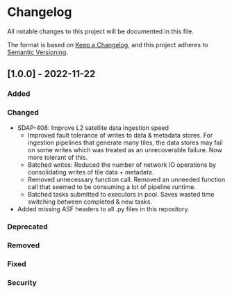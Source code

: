 # Changelog
All notable changes to this project will be documented in this file.

The format is based on [Keep a Changelog](https://keepachangelog.com/en/1.0.0/),
and this project adheres to [Semantic Versioning](https://semver.org/spec/v2.0.0.html).

## [1.0.0] - 2022-11-22
### Added
### Changed
 - SDAP-408: Improve L2 satellite data ingestion speed
   - Improved fault tolerance of writes to data & metadata stores. For ingestion pipelines that generate many tiles, the data stores may fail on some writes which was treated as an unrecoverable failure. Now more tolerant of this.
   - Batched writes: Reduced the number of network IO operations by consolidating writes of tile data + metadata.
   - Removed unnecessary function call. Removed an unneeded function call that seemed to be consuming a lot of pipeline runtime.
   - Batched tasks submitted to executors in pool. Saves wasted time switching between completed & new tasks.
- Added missing ASF headers to all .py files in this repository.
### Deprecated
### Removed
### Fixed
### Security



